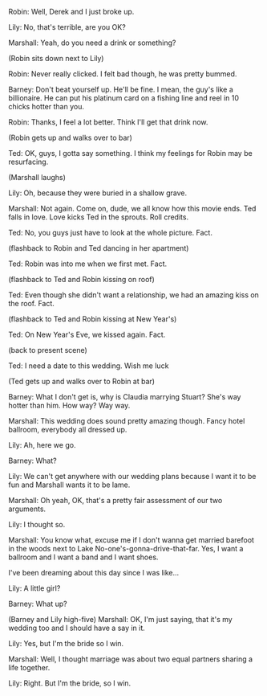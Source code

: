 Robin: Well, Derek and I just broke up.

Lily: No, that's terrible, are you OK?

Marshall: Yeah, do you need a drink or something?

(Robin sits down next to Lily)

Robin: Never really clicked. I felt bad though, he was pretty bummed.

Barney: Don't beat yourself up. He'll be fine. I mean, the guy's like a billionaire. He can put his platinum card on a fishing line and reel in 10 chicks hotter than you.


Robin: Thanks, I feel a lot better. Think I'll get that drink now.

(Robin gets up and walks over to bar)

Ted: OK, guys, I gotta say something. I think my feelings for Robin may be resurfacing.

(Marshall laughs)

Lily: Oh, because they were buried in a shallow grave.

Marshall: Not again. Come on, dude, we all know how this movie ends. Ted falls in love. Love kicks Ted in the sprouts. Roll credits.


Ted: No, you guys just have to look at the whole picture. Fact.

(flashback to Robin and Ted dancing in her apartment)

Ted: Robin was into me when we first met. Fact.

(flashback to Ted and Robin kissing on roof)

Ted: Even though she didn't want a relationship, we had an amazing kiss on the roof. Fact.

(flashback to Ted and Robin kissing at New Year's)

Ted: On New Year's Eve, we kissed again. Fact.

(back to present scene)

Ted: I need a date to this wedding. Wish me luck

(Ted gets up and walks over to Robin at bar)

Barney: What I don't get is, why is Claudia marrying Stuart? She's way hotter than him. How way? Way way.

Marshall: This wedding does sound pretty amazing though. Fancy hotel ballroom, everybody all dressed up.

Lily: Ah, here we go.

Barney: What?

Lily: We can't get anywhere with our wedding plans because I want it to be fun and Marshall wants it to be lame.

Marshall: Oh yeah, OK, that's a pretty fair assessment of our two arguments.

Lily: I thought so.

Marshall: You know what, excuse me if I don't wanna get married barefoot in the woods next to Lake No-one's-gonna-drive-that-far. Yes, I want a ballroom and I want a band and I want shoes.

I've been dreaming about this day since I was like...

Lily: A little girl?

Barney: What up?

(Barney and Lily high-five) Marshall: OK, I'm just saying, that it's my wedding too and I should have a say in it.

Lily: Yes, but I'm the bride so I win.

Marshall: Well, I thought marriage was about two equal partners sharing a life together.

Lily: Right. But I'm the bride, so I win.

